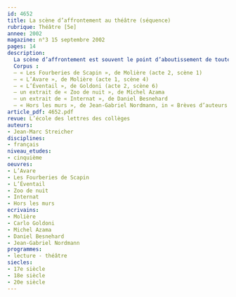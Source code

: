 ```yaml
---
id: 4652
title: La scène d’affrontement au théâtre (séquence)
rubrique: Théâtre [5e]
annee: 2002
magazine: n°3 15 septembre 2002
pages: 14
description: 
  La scène d’affrontement est souvent le point d’aboutissement de toute une progression et constitue un moment dramatiquement fort dans l’économie générale de toute pièce de théâtre. Si elle dépend des scènes qui la préparent, elle garde néanmoins une certaine unité, au point d’être facilement isolable et compréhensible sans qu’il soit nécessaire de recourir au contexte. Cette autonomie est en partie due à une typologie qui lui serait propre : toutes ces scènes présentent certains invariants, sur le plan structurel comme sur le plan linguistique. Ce sont ces constantes que cet article se propose de dégager dans un processus, dont l’originalité tient à la place centrale laissée au jeu théâtral. Cet article rend compte d’une expérience de pratique théâtrale menée avec des élèves d’une classe du cycle central, mais également avec des enseignants, dans le cadre d’un stage de formation. D’une durée d’une dizaine d’heures, cette séquence pourrait initier une étude consacrée au théâtre et préparer la lecture intégrale d’une comédie ou d’une farce.
  Corpus :
  – « Les Fourberies de Scapin », de Molière (acte 2, scène 1)
  – « L’Avare », de Molière (acte 1, scène 4)
  – « L’Éventail », de Goldoni (acte 2, scène 6)
  – un extrait de « Zoo de nuit », de Michel Azama
  – un extrait de « Internat », de Daniel Besnehard
  – « Hors les murs », de Jean-Gabriel Nordmann, in « Brèves d’auteurs »
article_pdf: 4652.pdf
revue: L’école des lettres des collèges
auteurs:
- Jean-Marc Streicher
disciplines:
- français
niveau_etudes:
- cinquième
oeuvres:
- L’Avare
- Les Fourberies de Scapin
- L’Éventail
- Zoo de nuit
- Internat
- Hors les murs
ecrivains:
- Molière
- Carlo Goldoni
- Michel Azama
- Daniel Besnehard
- Jean-Gabriel Nordmann
programmes:
- lecture - théâtre
siecles:
- 17e siècle
- 18e siècle
- 20e siècle
---
```

